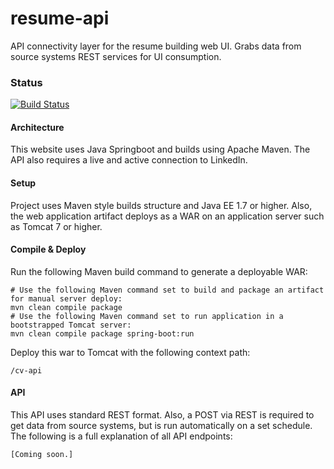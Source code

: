 # resume-api
API connectivity layer for the resume building web UI.  Grabs data from source systems REST services for UI consumption.

### Status
[![Build Status](https://travis-ci.org/PelkaRepo/resume-api.svg)](https://travis-ci.org/PelkaRepo/resume-api)

#### Architecture
This website uses Java Springboot and builds using Apache Maven.  The API also requires a live and active connection to LinkedIn.

#### Setup
Project uses Maven style builds structure and Java EE 1.7 or higher.  Also, the web application artifact deploys as a WAR on an application server such as Tomcat 7 or higher.

#### Compile & Deploy
Run the following Maven build command to generate a deployable WAR:

  
  	# Use the following Maven command set to build and package an artifact for manual server deploy:
	mvn clean compile package
	# Use the following Maven command set to run application in a bootstrapped Tomcat server:
	mvn clean compile package spring-boot:run
  

Deploy this war to Tomcat with the following context path:

  
  	/cv-api
  

#### API
This API uses standard REST format.  Also, a POST via REST is required to get data from source systems, but is run automatically on a set schedule.  The following is a full explanation of all API endpoints:

  
  	[Coming soon.]
  
